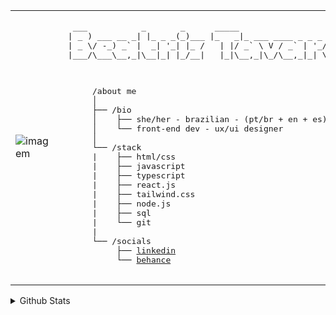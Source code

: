 <table>
  <tr>
    <td width="350px">
<!--        <img src="https://github.com/user-attachments/assets/99e23851-277a-4d72-bf97-77581b9f8900" alt="imagem" style="width: full; border: none;"/> -->
       <img src="https://github.com/user-attachments/assets/2645b3d9-244a-4f94-be75-245ad36a0e32" alt="imagem" style="width: full; border: none;"/>
    </td>
    <td style="vertical-align: top;">
      <p style="font-family: monospace; font-size: 16px;">
        <pre>
  ___           _       _      _____                         
 | _ ) ___ __ _| |_ _ _(_)___ |_   _|_ ___ ____ _ _ _ ___ ___
 | _ \/ -_) _` |  _| '_| |_ /   | |/ _` \ V / _` | '_/ -_|_-<
 |___/\___\__,_|\__|_| |_/__|   |_|\__,_|\_/\__,_|_| \___/__/
        
 </pre>
   <pre>
      /about me
      │
      ├── /bio
      │    ├── she/her - brazilian - (pt/br + en + es)
      │    └── front-end dev - ux/ui designer
      │
      └── /stack    
      |    ├── html/css
      |    ├── javascript
      |    ├── typescript
      |    ├── react.js
      |    ├── tailwind.css
      |    ├── node.js
      |    ├── sql
      |    └── git
      |
      └── /socials
           ├── <a href="https://www.linkedin.com/in/trizbeatavares/" target="_blank">linkedin</a>
           └── <a href="https://www.behance.net/synthriz/" target="_blank">behance</a>
   </pre>
  </tr>
</table>
<details>
  <summary> Github Stats </summary>
    <a href="https://github.com/synthriz/">
    <img height=200 align="center" src="https://github-readme-stats.vercel.app/api?username=synthriz&theme=nord&hide_border=true&rank_icon=github&include_all_commits=true" />
  </a>
  <a href="https://github.com/synthriz/">
    <img height=200 align="center" src="https://github-readme-stats.vercel.app/api/top-langs/?username=synthriz&layout=compact&theme=nord&hide_border=true&langs_count=8&hide_progress=true&card_width=320" />
  </a>
</details>
